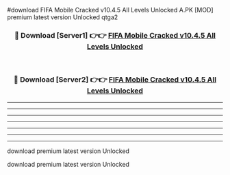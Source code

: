 #download FIFA Mobile Cracked v10.4.5 All Levels Unlocked A.PK [MOD] premium latest version Unlocked qtga2 



<div align="center">
<h3>🔴 Download [Server1] 👉👉 <a href="https://download1apk.web.app/">FIFA Mobile Cracked v10.4.5 All Levels Unlocked</a></h3><br>

<h3>🔴 Download [Server2] 👉👉 <a href="https://download1apk.web.app/">FIFA Mobile Cracked v10.4.5 All Levels Unlocked</a></h3>
</div>





----------------------------------------------------------

----------------------------------------------------------

----------------------------------------------------------

----------------------------------------------------------

----------------------------------------------------------

----------------------------------------------------------

----------------------------------------------------------

download premium latest version Unlocked

download premium latest version Unlocked

